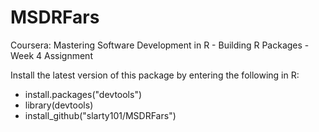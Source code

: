 # MSDRFars
Coursera: Mastering Software Development in R - Building R Packages - Week 4 Assignment

Install the latest version of this package by entering the following in R:
* install.packages("devtools")
* library(devtools)
* install_github("slarty101/MSDRFars")

